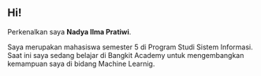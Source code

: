 ## Hi!

Perkenalkan saya **Nadya Ilma Pratiwi**.<br>

Saya merupakan mahasiswa semester 5 di Program Studi Sistem Informasi. Saat ini saya sedang belajar di Bangkit Academy untuk mengembangkan kemampuan saya di bidang Machine Learnig. 



<!--
**naddyaaa/naddyaaa** is a ✨ _special_ ✨ repository because its `README.md` (this file) appears on your GitHub profile.

Here are some ideas to get you started:

- 🔭 I’m currently working on ...
- 🌱 I’m currently learning ...
- 👯 I’m looking to collaborate on ...
- 🤔 I’m looking for help with ...
- 💬 Ask me about ...
- 📫 How to reach me: ...
- 😄 Pronouns: ...
- ⚡ Fun fact: ...
-->
